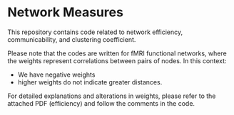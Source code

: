 # Network Measures

This repository contains code related to network efficiency, communicability, and clustering coefficient.

Please note that the codes are written for fMRI functional networks, where the weights represent correlations between pairs of nodes. In this context:

- We have negative weights
- higher weights do not indicate greater distances.

For detailed explanations and alterations in weights, please refer to the attached PDF (efficiency) and follow the comments in the code.

